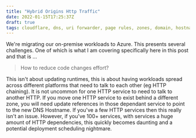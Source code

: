 ```yaml
---
title: "Hybrid Origins Http Traffic"
date: 2022-01-15T17:25:37Z
draft: true
tags: cloudflare, dns, uri forwarder, page rules, zones, domain, hostname
---
```


We're migrating our on-premise workloads to Azure.  This presents several challenges.  One of which is what I am covering specifically here in this post and that is ...

> How to reduce code changes effort?

This isn't about updating runtimes, this is about having workloads spread across different platforms that need to talk to each other (eg HTTP chaining).  It is not uncommon for one HTTP service to need to talk to another HTTP.  If you move one HTTP service to exist behind a different zone, you will need update references in those dependant service to point to the new DNS Hostname. If you've a few HTTP services then this really isn't an issue.  However, if you've 100+ services, with services a huge amount of HTTP dependencies, this quickly becomes daunting and a potential deployment scheduling nightmare.